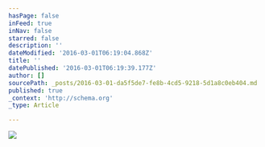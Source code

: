 ```yaml
---
hasPage: false
inFeed: true
inNav: false
starred: false
description: ''
dateModified: '2016-03-01T06:19:04.868Z'
title: ''
datePublished: '2016-03-01T06:19:39.177Z'
author: []
sourcePath: _posts/2016-03-01-da5f5de7-fe8b-4cd5-9218-5d1a8c0eb404.md
published: true
_context: 'http://schema.org'
_type: Article

---
```

![](https://the-grid-user-content.s3-us-west-2.amazonaws.com/8ece1c65-d34b-4822-b7d4-1ed9034e9e4a.jpg)